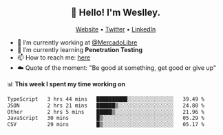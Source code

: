 <h2 align="center">👋 Hello! I'm Weslley.</h2>
<p align="center">
  <a href="http://weslleyneri.com.br">Website</a> •
  <a href="https://twitter.com/Weslley_Neri">Twitter</a> •
  <a href="https://www.linkedin.com/in/weslley-neri-3658908b">LinkedIn</a>
</p>


- 🔭 I’m currently working at [@MercadoLibre](https://github.com/mercadolibre)
- 🌱 I’m currently learning **Penetration Testing**
- 📫 How to reach me: [here](mailto:weslley39@gmail.com)
- ☁️ Quote of the moment: "Be good at something, get good or give up"

📊 **This week I spent my time working on**
<!--START_SECTION:waka-->

```txt
TypeScript   3 hrs 44 mins   ██████████░░░░░░░░░░░░░░░   39.49 %
JSON         2 hrs 21 mins   ██████▒░░░░░░░░░░░░░░░░░░   24.80 %
Other        2 hrs 5 mins    █████▒░░░░░░░░░░░░░░░░░░░   21.96 %
JavaScript   30 mins         █▒░░░░░░░░░░░░░░░░░░░░░░░   05.29 %
CSV          29 mins         █▒░░░░░░░░░░░░░░░░░░░░░░░   05.17 %
```

<!--END_SECTION:waka-->

<!-- Inspired by https://github.com/gruselhaus/gruselhaus -->